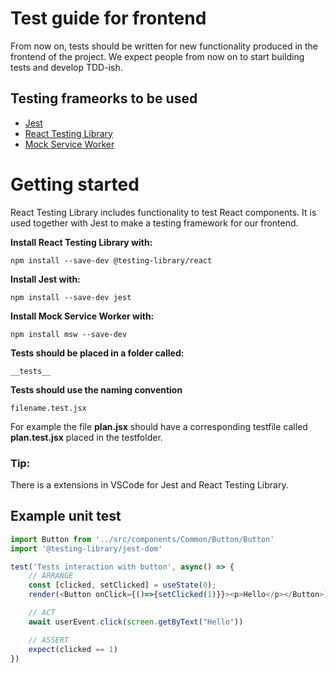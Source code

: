 # Test guide for frontend 
From now on, tests should be written for new functionality produced in the frontend of the project.
We expect people from now on to start building tests and develop TDD-ish. 

## Testing frameorks to be used
- [Jest](https://jestjs.io/docs/getting-started)
- [React Testing Library](https://testing-library.com/docs/react-testing-library/intro)
- [Mock Service Worker](https://mswjs.io/docs/)

# Getting started
React Testing Library includes functionality to test React components. It is used together with Jest to make a testing framework for our frontend.

**Install React Testing Library with:**

    npm install --save-dev @testing-library/react 

**Install Jest with:**

    npm install --save-dev jest 

**Install Mock Service Worker with:**

    npm install msw --save-dev

**Tests should be placed in a folder called:**

    __tests__ 

**Tests should use the naming convention**

    filename.test.jsx
    
For example the file **plan.jsx** should have a corresponding testfile called **plan.test.jsx** placed in the testfolder.

### Tip:
There is a extensions in VSCode for Jest and React Testing Library.

## Example unit test

```javascript import userEvent from '@testing-library/react'
import Button from '../src/components/Common/Button/Button'
import '@testing-library/jest-dom'

test('Tests interaction with button', async() => {
    // ARRANGE
    const [clicked, setClicked] = useState(0);
    render(<Button onClick={()=>{setClicked(1)}}><p>Hello</p></Button>)

    // ACT
    await userEvent.click(screen.getByText("Hello"))

    // ASSERT
    expect(clicked == 1)
})
```

